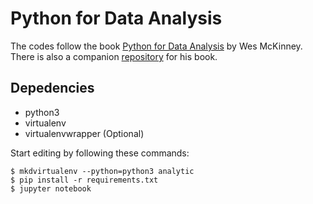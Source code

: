 # Python for Data Analysis

The codes follow the book [Python for Data Analysis](https://www.amazon.com/Python-Data-Analysis-Wrangling-IPython/dp/1449319793) by Wes McKinney. There is also a companion [repository](https://github.com/wesm/pydata-book) for his book.

## Depedencies

* python3
* virtualenv
* virtualenvwrapper (Optional)

Start editing by following these commands:

```shell
$ mkdvirtualenv --python=python3 analytic
$ pip install -r requirements.txt
$ jupyter notebook
```
